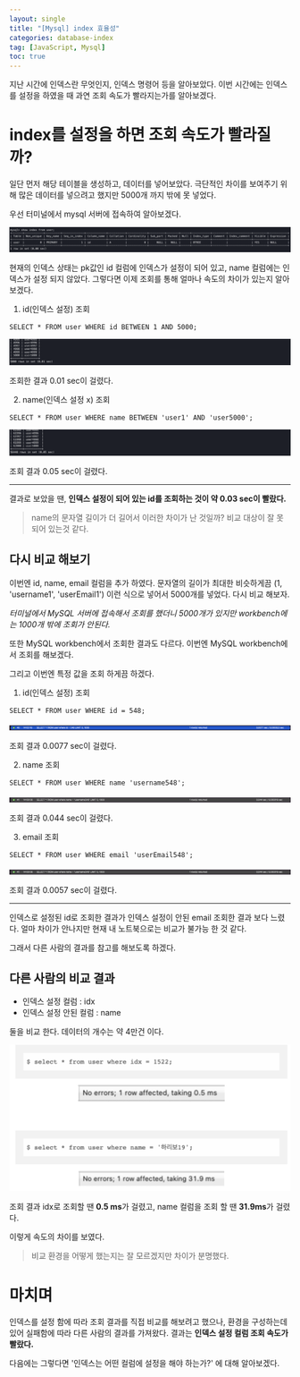 ```yaml
---
layout: single
title: "[Mysql] index 효율성"
categories: database-index
tag: [JavaScript, Mysql]
toc: true
---
```


지난 시간에 인덱스란 무엇인지, 인덱스 명령어 등을 알아보았다.
이번 시간에는 인덱스를 설정을 하였을 때 과연 조회 속도가 빨라지는가를 알아보겠다.

# index를 설정을 하면 조회 속도가 빨라질까?

일단 먼저 해당 테이블을 생성하고, 데이터를 넣어보았다. 극단적인 차이를 보여주기 위해 많은 데이터를 넣으려고 했지만 5000개 까지 밖에 못 넣었다.

우선 터미널에서 mysql 서버에 접속하여 알아보겠다.

<img src="/assets/images/index-4.png">

현재의 인덱스 상태는 pk값인 id 컬럼에 인덱스가 설정이 되어 있고, name 컬럼에는 인덱스가 설정 되지 않았다. 그렇다면 이제 조회를 통해 얼마나 속도의 차이가 있는지 알아보겠다.

1. id(인덱스 설정) 조회

```
SELECT * FROM user WHERE id BETWEEN 1 AND 5000;
```

<img src="/assets/images/index-5.png">

조회한 결과 0.01 sec이 걸렸다.

2. name(인덱스 설정 x) 조회

```
SELECT * FROM user WHERE name BETWEEN 'user1' AND 'user5000';
```

<img src="/assets/images/index-6.png">

조회 결과 0.05 sec이 걸렸다.

---

결과로 보았을 땐, **인덱스 설정이 되어 있는 id를 조회하는 것이 약 0.03 sec이 빨랐다.**

> name의 문자열 길이가 더 길어서 이러한 차이가 난 것일까? 비교 대상이 잘 못되어 있는것 같다.

## 다시 비교 해보기

이번엔 id, name, email 컬럼을 추가 하였다.
문자열의 길이가 최대한 비슷하게끔 (1, 'username1', 'userEmail1') 이런 식으로 넣어서 5000개를 넣었다. 다시 비교 해보자.

_터미널에서 MySQL 서버에 접속해서 조회를 했더니 5000개가 있지만 workbench에는 1000개 밖에 조회가 안된다._

또한 MySQL workbench에서 조회한 결과도 다르다.
이번엔 MySQL workbench에서 조회를 해보겠다.

그리고 이번엔 특정 값을 조회 하게끔 하겠다.

1. id(인덱스 설정) 조회

```
SELECT * FROM user WHERE id = 548;
```

<img src="/assets/images/index-7.png">

조회 결과 0.0077 sec이 걸렸다.

2. name 조회

```
SELECT * FROM user WHERE name 'username548';
```

<img src="/assets/images/index-8.png">

조회 결과 0.044 sec이 걸렸다.

3. email 조회

```
SELECT * FROM user WHERE email 'userEmail548';
```

<img src="/assets/images/index-8.png">

조회 결과 0.0057 sec이 걸렸다.

---

인덱스로 설정된 id로 조회한 결과가 인덱스 설정이 안된 email 조회한 결과 보다 느렸다. 얼마 차이가 안나지만 현재 내 노트북으로는 비교가 불가능 한 것 같다.

그래서 다른 사람의 결과를 참고를 해보도록 하겠다.

## 다른 사람의 비교 결과

- 인덱스 설정 컬럼 : idx
- 인덱스 설정 안된 컬럼 : name

둘을 비교 한다. 데이터의 개수는 약 4만건 이다.

<img src="/assets/images/index-10.png">

조회 결과 idx로 조회할 땐 **0.5 ms**가 걸렸고, name 컬럼을 조회 할 땐 **31.9ms**가 걸렸다.

이렇게 속도의 차이를 보였다.

> 비교 환경을 어떻게 했는지는 잘 모르겠지만 차이가 분명했다.

# 마치며

인덱스를 설정 함에 따라 조회 결과를 직접 비교를 해보려고 했으나, 환경을 구성하는데 있어 실패함에 따라 다른 사람의 결과를 가져왔다. 결과는 **인덱스 설정 컬럼 조회 속도가 빨랐다.**

다음에는 그렇다면 '인덱스는 어떤 컬럼에 설정을 해야 하는가?' 에 대해 알아보겠다.
